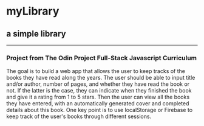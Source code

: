 # myLibrary

## a simple library

---

### Project from The Odin Project Full-Stack Javascript Curriculum

The goal is to build a web app that allows the user to keep tracks of the books they have read along the years. The user should be able to input title and/or author, number of pages, and whether they have read the book or not. If the latter is the case, they can indicate when they finished the book and give it a rating from 1 to 5 stars.
Then the user can view all the books they have entered, with an automatically generated cover and completed details about this book.
One key point is to use localStorage or Firebase to keep track of the user's books through different sessions.
